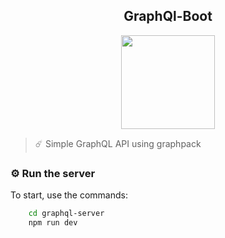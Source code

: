 <h2 align="center">GraphQl-Boot</h2>

<p align="center">
    <img src="https://www.vectorlogo.zone/logos/graphql/graphql-icon.svg" width="150px" height="auto">
</p>

> ☄️ Simple GraphQL API using graphpack

### ⚙️ Run the server

To start, use the commands:

```bash
    cd graphql-server
    npm run dev
```
